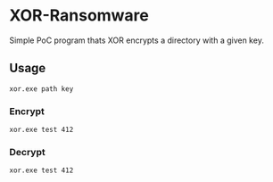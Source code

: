 # XOR-Ransomware
Simple PoC program thats XOR encrypts a directory with a given key.


## Usage

`xor.exe path key`

### Encrypt

`xor.exe test 412`

### Decrypt

`xor.exe test 412`

